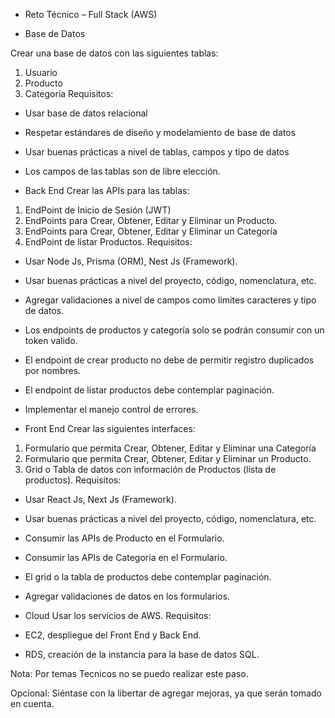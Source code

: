 - Reto Técnico – Full Stack (AWS) 


- Base de Datos 

Crear una base de datos con las siguientes tablas: 
1. Usuario 
2. Producto 
3. Categoría 
Requisitos: 
- Usar base de datos relacional 
- Respetar estándares de diseño y modelamiento de base de datos 
- Usar buenas prácticas a nivel de tablas, campos y tipo de datos 
- Los campos de las tablas son de libre elección. 


- Back End 
Crear las APIs para las tablas: 
1. EndPoint de Inicio de Sesión (JWT) 
2. EndPoints para Crear, Obtener, Editar y Eliminar un Producto. 
3. EndPoints para Crear, Obtener, Editar y Eliminar un Categoría 
4. EndPoint de listar Productos. 
Requisitos: 
- Usar Node Js, Prisma (ORM), Nest Js (Framework). 
- Usar buenas prácticas a nivel del proyecto, código, nomenclatura, etc. 
- Agregar validaciones a nivel de campos como limites caracteres y tipo de datos. 
- Los endpoints de productos y categoría solo se podrán consumir con un token valido. 
- El endpoint de crear producto no debe de permitir registro duplicados por nombres. 
- El endpoint de listar productos debe contemplar paginación. 
- Implementar el manejo control de errores. 



- Front End 
Crear las siguientes interfaces: 
1. Formulario que permita Crear, Obtener, Editar y Eliminar una Categoría 
2. Formulario que permita Crear, Obtener, Editar y Eliminar un Producto. 
3. Grid o Tabla de datos con información de Productos (lista de productos). 
Requisitos: 
- Usar React Js, Next Js (Framework). 
- Usar buenas prácticas a nivel del proyecto, código, nomenclatura, etc. 
- Consumir las APIs de Producto en el Formulario. 
- Consumir las APIs de Categoría en el Formulario. 
- El grid o la tabla de productos debe contemplar paginación. 
- Agregar validaciones de datos en los formularios.  


- Cloud 
Usar los servicios de AWS. 
Requisitos: 
- EC2, despliegue del Front End y Back End. 
- RDS, creación de la instancia para la base de datos SQL.  

Nota: Por temas Tecnicos no se puedo realizar este paso.

Opcional: Siéntase con la libertar de agregar mejoras, ya que serán tomado en cuenta. 